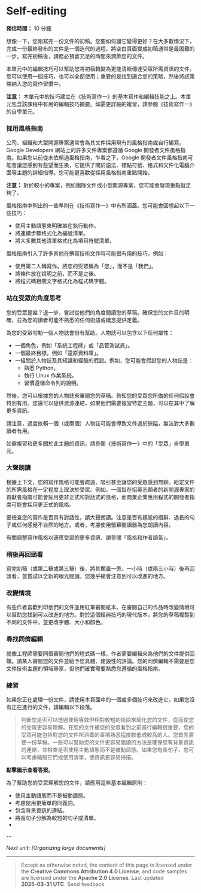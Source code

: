 # Self-editing

**預估時間：** 10 分鐘

想像一下，您剛寫完一份文件的初稿。您要如何讓它變得更好？在大多數情況下，完成一份最終發布的文件是一個迭代的過程。將空白頁面變成初稿通常是最困難的一步。寫完初稿後，請務必預留充足的時間來潤飾您的文件。

本單元中的編輯技巧可以幫助您將初稿轉變為更能清晰傳達受眾所需資訊的文件。您可以使用一個技巧，也可以全部使用；重要的是找到適合您的策略，然後將該策略納入您的寫作習慣中。

**注意：** 本單元中的技巧建立在《技術寫作一》的基本寫作和編輯技能之上。本單元包含該課程中有用的編輯技巧摘要。如需更詳細的複習，請參閱《技術寫作一》的自學單元。

### 採用風格指南

公司、組織和大型開源專案通常會為其文件採用現有的風格指南或自行編寫。Google Developers 網站上的許多文件專案都遵循 Google 開發者文件風格指南。如果您以前從未依賴過風格指南，乍看之下，Google 開發者文件風格指南可能會讓您感到有些望而生畏，它提供了關於語法、標點符號、格式和文件化電腦介面等主題的詳細指導。您可能更喜歡從採用風格指南重點開始。

**注意：** 對於較小的專案，例如團隊文件或小型開源專案，您可能會發現重點就足夠了。

風格指南中列出的一些準則在《技術寫作一》中有所涵蓋。您可能會回想起以下一些技巧：

*   使用主動語態來明確誰在執行動作。
*   將連續步驟格式化為編號清單。
*   將大多數其他清單格式化為項目符號清單。

風格指南引入了許多其他在撰寫技術文件時可能很有用的技巧，例如：

*   使用第二人稱寫作。將您的受眾稱為「您」，而不是「我們」。
*   將條件放在說明之前，而不是之後。
*   將程式碼相關文字格式化為程式碼字體。

### 站在受眾的角度思考

您的受眾是誰？退一步，嘗試從他們的角度閱讀您的草稿。確保您的文件目的明確，並為您的讀者可能不熟悉的任何術語或概念提供定義。

為您的受眾勾勒一個人物誌會很有幫助。人物誌可以包含以下任何屬性：

*   一個角色，例如「系統工程師」或「品管測試員」。
*   一個最終目標，例如「還原資料庫」。
*   一組關於人物誌及其知識和經驗的假設。例如，您可能會假設您的人物誌是：
    *   熟悉 Python。
    *   執行 Linux 作業系統。
    *   習慣遵循命令列的說明。

然後，您可以根據您的人物誌來審閱您的草稿。告知您的受眾您所做的任何假設會特別有用。您還可以提供資源連結，如果他們需要複習特定主題，可以在其中了解更多資訊。

請注意，過度依賴一個（或兩個）人物誌可能會導致文件過於狹隘，無法對大多數讀者有用。

如需複習和更多關於此主題的資訊，請參閱《技術寫作一》中的「受眾」自學單元。

### 大聲朗讀

根據上下文，您的寫作風格可能會疏遠、吸引甚至讓您的受眾感到無聊。給定文件的所需風格在一定程度上取決於受眾。例如，一個旨在招募志願者的新開源專案的貢獻者指南可能會採用更非正式和對話式的風格，而商業企業應用程式的開發者指南可能會採用更正式的風格。

要檢查您的寫作是否具有對話性，請大聲朗讀。注意是否有尷尬的措辭、過長的句子或任何感覺不自然的地方。或者，考慮使用螢幕閱讀器為您朗讀內容。

有關調整寫作風格以適應受眾的更多資訊，請參閱「風格和作者語氣」。

### 稍後再回頭看

寫完初稿（或第二稿或第三稿）後，將其擱置一旁。一小時（或兩三小時）後再回頭看，並嘗試以全新的眼光閱讀。您幾乎總會注意到可以改進的地方。

### 改變情境

有些作者喜歡列印他們的文件並用紅筆審閱紙本。在審閱自己的作品時改變情境可以幫助您找到可以改進的地方。對於這個經典技巧的現代版本，將您的草稿複製到不同的文件中，並更改字體、大小和顏色。

### 尋找同儕編輯

就像工程師需要同儕審閱他們的程式碼一樣，作者需要編輯來為他們的文件提供回饋。請某人審閱您的文件並給予您具體、建設性的評論。您的同儕編輯不需要是您文件技術主題的領域專家，但他們確實需要熟悉您遵循的風格指南。

### 練習

如果您正在處理一份文件，請使用本頁面中的一個或多個技巧來改進它。如果您沒有正在進行的文件，請編輯以下段落。

> 判斷您是否可以透過使用等效但相對較短的術語來簡化您的文件，從而使您的受眾更容易理解。在您的文件被您的受眾看到之前進行編輯很重要，您的受眾可能包括對您的文件所涵蓋的事項熟悉程度較低或較高的人。您首先需要一份草稿。一些可以幫助您的文件更容易閱讀的方法是確保您有背景資訊的連結，並檢查是否使用主動語態而不是被動語態。如果您有長句子，您可以考慮縮短它們或使用清單，使資訊更容易掃描。

**點擊圖示查看答案。**

為了幫助您的受眾理解您的文件，請應用這些基本編輯原則：

*   使用主動語態而不是被動語態。
*   考慮使用更簡單的同義詞。
*   包含背景資訊的連結。
*   將長句子分解為較短的句子或清單。
*

--

*Next unit: [Organizing large documents]*

---

> Except as otherwise noted, the content of this page is licensed under the **Creative Commons Attribution 4.0 License**, and code samples are licensed under the **Apache 2.0 License**.
> Last updated **2025‑03‑31 UTC**.
> Send feedback

[Google Developer Documentation Style Guide]: https://developers.google.com/style
[style‑guide highlights]: https://developers.google.com/style/hightlights
[active voice]: https://developers.google.com/style/voice
[numbered lists]: https://developers.google.com/style/lists#numbered
[Write in the second person]: https://developers.google.com/style/person
[Place conditions before instructions]: https://developers.google.com/style/conditions
[code-related text as code font]: https://developers.google.com/style/code-elements
[screen reader]: https://en.wikipedia.org/wiki/Screen_reader
[Audience]: https://developers.google.com/tech-writing/one/self-study#audience
[Style and authorial tone]: https://developers.google.com/tech-writing/one/self-study#style

